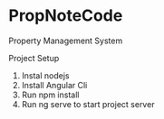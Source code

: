 # PropNoteCode
Property Management System

Project Setup

1. Instal nodejs
2. Install Angular Cli
3. Run npm install
4. Run ng serve to start project server